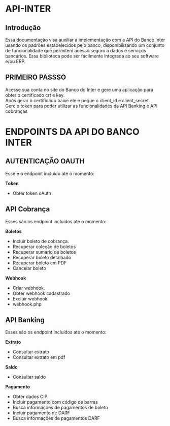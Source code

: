# API-INTER

## Introdução

Essa documentação visa auxiliar a implementação com a API do Banco Inter usando os padrões estabelecidos pelo banco, disponibilizando um conjunto de funcionalidade que permitem acesso seguro a dados e serviços bancários. Essa biblioteca pode ser facilmente integrada ao seu software e/ou ERP.

## PRIMEIRO PASSSO
Acesse sua conta no site do Banco do Inter e gere uma aplicação para obter o certificado crt e key.<br>
Após gerar o certificado baixe ele e pegue o client_id e client_secret.<br>
Gere o token para poder utilizar as funcionalidades da API Banking e API cobranças


# ENDPOINTS DA API DO BANCO INTER

## AUTENTICAÇÃO OAUTH
Esse é o endpoint incluído até o momento:

<b>Token</b>
- Obter token oAuth

## API Cobrança
Esses são os endpoint incluídos até o momento:

<b>Boletos</b>
- Incluir boleto de cobrança.
- Recuperar coleção de boletos
- Recuperar sumário de boletos
- Recuperar boleto detalhado
- Recuperar boleto em PDF
- Cancelar boleto

<b>Webhook</b>
- Criar webhook.
- Obter webhook cadastrado
- Excluir webhook
- webhook.php

## API Banking
Esses são os endpoint incluídos até o momento:

<b>Extrato</b>
- Consultar extrato
- Consultar extrato em pdf

<b>Saldo</b>
- Consultar saldo

<b>Pagamento</b>
- Obter dados CIP.
- Incluir pagamento com código de barras
- Busca informações de pagamentos de boleto
- Incluir pagamento de DARF
- Busca informações de pagamentos DARF